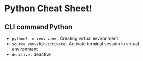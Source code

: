 # Python Cheat Sheet!

## CLI command Python
- `python3 -m venv venv` : Creating virtual environment
- `source venv/bin/activate` : Activate terminal session in virtual environment
- `deactive` : deactive